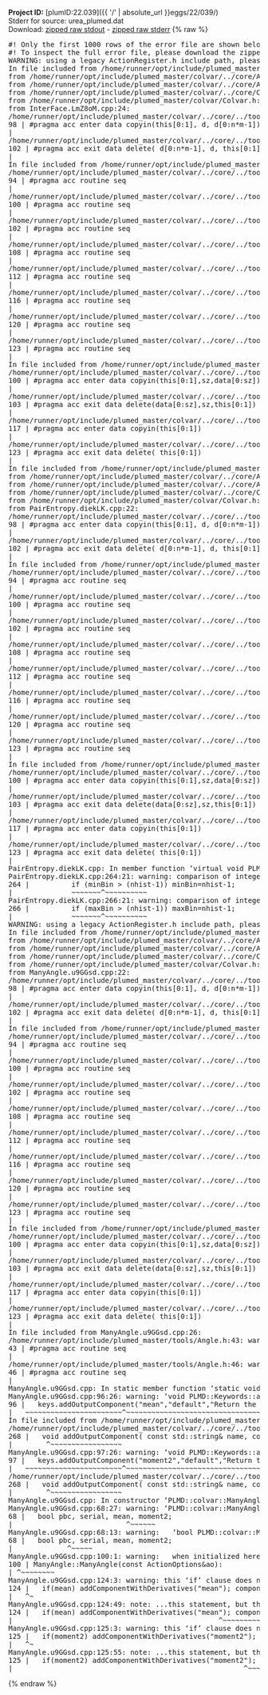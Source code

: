 **Project ID:** [plumID:22.039]({{ '/' | absolute_url }}eggs/22/039/)  
Stderr for source:  urea_plumed.dat   
Download: [zipped raw stdout](urea_plumed.dat.plumed_master.stdout.txt.zip) - [zipped raw stderr](urea_plumed.dat.plumed_master.stderr.txt.zip) 
{% raw %}
<pre>
#! Only the first 1000 rows of the error file are shown below
#! To inspect the full error file, please download the zipped raw stderr file above
WARNING: using a legacy ActionRegister.h include path, please use <<#include "core/ActionRegister.h">>
In file included from /home/runner/opt/include/plumed_master/colvar/../core/../tools/Tools.h:27,
from /home/runner/opt/include/plumed_master/colvar/../core/Action.h:28,
from /home/runner/opt/include/plumed_master/colvar/../core/ActionAtomistic.h:25,
from /home/runner/opt/include/plumed_master/colvar/../core/Colvar.h:25,
from /home/runner/opt/include/plumed_master/colvar/Colvar.h:24,
from InterFace.LmZ8oM.cpp:24:
/home/runner/opt/include/plumed_master/colvar/../core/../tools/Tensor.h:98: warning: ignoring ‘#pragma acc enter’ [-Wunknown-pragmas]
98 | #pragma acc enter data copyin(this[0:1], d, d[0:n*m-1])
|
/home/runner/opt/include/plumed_master/colvar/../core/../tools/Tensor.h:102: warning: ignoring ‘#pragma acc exit’ [-Wunknown-pragmas]
102 | #pragma acc exit data delete( d[0:n*m-1], d, this[0:1])
|
In file included from /home/runner/opt/include/plumed_master/colvar/../core/ActionAtomistic.h:27:
/home/runner/opt/include/plumed_master/colvar/../core/../tools/Pbc.h:94: warning: ignoring ‘#pragma acc routine’ [-Wunknown-pragmas]
94 | #pragma acc routine seq
|
/home/runner/opt/include/plumed_master/colvar/../core/../tools/Pbc.h:100: warning: ignoring ‘#pragma acc routine’ [-Wunknown-pragmas]
100 | #pragma acc routine seq
|
/home/runner/opt/include/plumed_master/colvar/../core/../tools/Pbc.h:102: warning: ignoring ‘#pragma acc routine’ [-Wunknown-pragmas]
102 | #pragma acc routine seq
|
/home/runner/opt/include/plumed_master/colvar/../core/../tools/Pbc.h:108: warning: ignoring ‘#pragma acc routine’ [-Wunknown-pragmas]
108 | #pragma acc routine seq
|
/home/runner/opt/include/plumed_master/colvar/../core/../tools/Pbc.h:112: warning: ignoring ‘#pragma acc routine’ [-Wunknown-pragmas]
112 | #pragma acc routine seq
|
/home/runner/opt/include/plumed_master/colvar/../core/../tools/Pbc.h:116: warning: ignoring ‘#pragma acc routine’ [-Wunknown-pragmas]
116 | #pragma acc routine seq
|
/home/runner/opt/include/plumed_master/colvar/../core/../tools/Pbc.h:120: warning: ignoring ‘#pragma acc routine’ [-Wunknown-pragmas]
120 | #pragma acc routine seq
|
/home/runner/opt/include/plumed_master/colvar/../core/../tools/Pbc.h:123: warning: ignoring ‘#pragma acc routine’ [-Wunknown-pragmas]
123 | #pragma acc routine seq
|
In file included from /home/runner/opt/include/plumed_master/colvar/../core/Colvar.h:27:
/home/runner/opt/include/plumed_master/colvar/../core/../tools/Matrix.h:100: warning: ignoring ‘#pragma acc enter’ [-Wunknown-pragmas]
100 | #pragma acc enter data copyin(this[0:1],sz,data[0:sz])
|
/home/runner/opt/include/plumed_master/colvar/../core/../tools/Matrix.h:103: warning: ignoring ‘#pragma acc exit’ [-Wunknown-pragmas]
103 | #pragma acc exit data delete(data[0:sz],sz,this[0:1])
|
/home/runner/opt/include/plumed_master/colvar/../core/../tools/Matrix.h:117: warning: ignoring ‘#pragma acc enter’ [-Wunknown-pragmas]
117 | #pragma acc enter data copyin(this[0:1])
|
/home/runner/opt/include/plumed_master/colvar/../core/../tools/Matrix.h:123: warning: ignoring ‘#pragma acc exit’ [-Wunknown-pragmas]
123 | #pragma acc exit data delete( this[0:1])
|
In file included from /home/runner/opt/include/plumed_master/colvar/../core/../tools/Tools.h:27,
from /home/runner/opt/include/plumed_master/colvar/../core/Action.h:28,
from /home/runner/opt/include/plumed_master/colvar/../core/ActionAtomistic.h:25,
from /home/runner/opt/include/plumed_master/colvar/../core/Colvar.h:25,
from /home/runner/opt/include/plumed_master/colvar/Colvar.h:24,
from PairEntropy.diekLK.cpp:22:
/home/runner/opt/include/plumed_master/colvar/../core/../tools/Tensor.h:98: warning: ignoring ‘#pragma acc enter’ [-Wunknown-pragmas]
98 | #pragma acc enter data copyin(this[0:1], d, d[0:n*m-1])
|
/home/runner/opt/include/plumed_master/colvar/../core/../tools/Tensor.h:102: warning: ignoring ‘#pragma acc exit’ [-Wunknown-pragmas]
102 | #pragma acc exit data delete( d[0:n*m-1], d, this[0:1])
|
In file included from /home/runner/opt/include/plumed_master/colvar/../core/ActionAtomistic.h:27:
/home/runner/opt/include/plumed_master/colvar/../core/../tools/Pbc.h:94: warning: ignoring ‘#pragma acc routine’ [-Wunknown-pragmas]
94 | #pragma acc routine seq
|
/home/runner/opt/include/plumed_master/colvar/../core/../tools/Pbc.h:100: warning: ignoring ‘#pragma acc routine’ [-Wunknown-pragmas]
100 | #pragma acc routine seq
|
/home/runner/opt/include/plumed_master/colvar/../core/../tools/Pbc.h:102: warning: ignoring ‘#pragma acc routine’ [-Wunknown-pragmas]
102 | #pragma acc routine seq
|
/home/runner/opt/include/plumed_master/colvar/../core/../tools/Pbc.h:108: warning: ignoring ‘#pragma acc routine’ [-Wunknown-pragmas]
108 | #pragma acc routine seq
|
/home/runner/opt/include/plumed_master/colvar/../core/../tools/Pbc.h:112: warning: ignoring ‘#pragma acc routine’ [-Wunknown-pragmas]
112 | #pragma acc routine seq
|
/home/runner/opt/include/plumed_master/colvar/../core/../tools/Pbc.h:116: warning: ignoring ‘#pragma acc routine’ [-Wunknown-pragmas]
116 | #pragma acc routine seq
|
/home/runner/opt/include/plumed_master/colvar/../core/../tools/Pbc.h:120: warning: ignoring ‘#pragma acc routine’ [-Wunknown-pragmas]
120 | #pragma acc routine seq
|
/home/runner/opt/include/plumed_master/colvar/../core/../tools/Pbc.h:123: warning: ignoring ‘#pragma acc routine’ [-Wunknown-pragmas]
123 | #pragma acc routine seq
|
In file included from /home/runner/opt/include/plumed_master/colvar/../core/Colvar.h:27:
/home/runner/opt/include/plumed_master/colvar/../core/../tools/Matrix.h:100: warning: ignoring ‘#pragma acc enter’ [-Wunknown-pragmas]
100 | #pragma acc enter data copyin(this[0:1],sz,data[0:sz])
|
/home/runner/opt/include/plumed_master/colvar/../core/../tools/Matrix.h:103: warning: ignoring ‘#pragma acc exit’ [-Wunknown-pragmas]
103 | #pragma acc exit data delete(data[0:sz],sz,this[0:1])
|
/home/runner/opt/include/plumed_master/colvar/../core/../tools/Matrix.h:117: warning: ignoring ‘#pragma acc enter’ [-Wunknown-pragmas]
117 | #pragma acc enter data copyin(this[0:1])
|
/home/runner/opt/include/plumed_master/colvar/../core/../tools/Matrix.h:123: warning: ignoring ‘#pragma acc exit’ [-Wunknown-pragmas]
123 | #pragma acc exit data delete( this[0:1])
|
PairEntropy.diekLK.cpp: In member function ‘virtual void PLMD::colvar::PairEntropy::calculate()’:
PairEntropy.diekLK.cpp:264:21: warning: comparison of integer expressions of different signedness: ‘int’ and ‘unsigned int’ [-Wsign-compare]
264 |          if (minBin > (nhist-1)) minBin=nhist-1;
|              ~~~~~~~^~~~~~~~~~~
PairEntropy.diekLK.cpp:266:21: warning: comparison of integer expressions of different signedness: ‘int’ and ‘unsigned int’ [-Wsign-compare]
266 |          if (maxBin > (nhist-1)) maxBin=nhist-1;
|              ~~~~~~~^~~~~~~~~~~
WARNING: using a legacy ActionRegister.h include path, please use <<#include "core/ActionRegister.h">>
In file included from /home/runner/opt/include/plumed_master/colvar/../core/../tools/Tools.h:27,
from /home/runner/opt/include/plumed_master/colvar/../core/Action.h:28,
from /home/runner/opt/include/plumed_master/colvar/../core/ActionAtomistic.h:25,
from /home/runner/opt/include/plumed_master/colvar/../core/Colvar.h:25,
from /home/runner/opt/include/plumed_master/colvar/Colvar.h:24,
from ManyAngle.u9GGsd.cpp:22:
/home/runner/opt/include/plumed_master/colvar/../core/../tools/Tensor.h:98: warning: ignoring ‘#pragma acc enter’ [-Wunknown-pragmas]
98 | #pragma acc enter data copyin(this[0:1], d, d[0:n*m-1])
|
/home/runner/opt/include/plumed_master/colvar/../core/../tools/Tensor.h:102: warning: ignoring ‘#pragma acc exit’ [-Wunknown-pragmas]
102 | #pragma acc exit data delete( d[0:n*m-1], d, this[0:1])
|
In file included from /home/runner/opt/include/plumed_master/colvar/../core/ActionAtomistic.h:27:
/home/runner/opt/include/plumed_master/colvar/../core/../tools/Pbc.h:94: warning: ignoring ‘#pragma acc routine’ [-Wunknown-pragmas]
94 | #pragma acc routine seq
|
/home/runner/opt/include/plumed_master/colvar/../core/../tools/Pbc.h:100: warning: ignoring ‘#pragma acc routine’ [-Wunknown-pragmas]
100 | #pragma acc routine seq
|
/home/runner/opt/include/plumed_master/colvar/../core/../tools/Pbc.h:102: warning: ignoring ‘#pragma acc routine’ [-Wunknown-pragmas]
102 | #pragma acc routine seq
|
/home/runner/opt/include/plumed_master/colvar/../core/../tools/Pbc.h:108: warning: ignoring ‘#pragma acc routine’ [-Wunknown-pragmas]
108 | #pragma acc routine seq
|
/home/runner/opt/include/plumed_master/colvar/../core/../tools/Pbc.h:112: warning: ignoring ‘#pragma acc routine’ [-Wunknown-pragmas]
112 | #pragma acc routine seq
|
/home/runner/opt/include/plumed_master/colvar/../core/../tools/Pbc.h:116: warning: ignoring ‘#pragma acc routine’ [-Wunknown-pragmas]
116 | #pragma acc routine seq
|
/home/runner/opt/include/plumed_master/colvar/../core/../tools/Pbc.h:120: warning: ignoring ‘#pragma acc routine’ [-Wunknown-pragmas]
120 | #pragma acc routine seq
|
/home/runner/opt/include/plumed_master/colvar/../core/../tools/Pbc.h:123: warning: ignoring ‘#pragma acc routine’ [-Wunknown-pragmas]
123 | #pragma acc routine seq
|
In file included from /home/runner/opt/include/plumed_master/colvar/../core/Colvar.h:27:
/home/runner/opt/include/plumed_master/colvar/../core/../tools/Matrix.h:100: warning: ignoring ‘#pragma acc enter’ [-Wunknown-pragmas]
100 | #pragma acc enter data copyin(this[0:1],sz,data[0:sz])
|
/home/runner/opt/include/plumed_master/colvar/../core/../tools/Matrix.h:103: warning: ignoring ‘#pragma acc exit’ [-Wunknown-pragmas]
103 | #pragma acc exit data delete(data[0:sz],sz,this[0:1])
|
/home/runner/opt/include/plumed_master/colvar/../core/../tools/Matrix.h:117: warning: ignoring ‘#pragma acc enter’ [-Wunknown-pragmas]
117 | #pragma acc enter data copyin(this[0:1])
|
/home/runner/opt/include/plumed_master/colvar/../core/../tools/Matrix.h:123: warning: ignoring ‘#pragma acc exit’ [-Wunknown-pragmas]
123 | #pragma acc exit data delete( this[0:1])
|
In file included from ManyAngle.u9GGsd.cpp:26:
/home/runner/opt/include/plumed_master/tools/Angle.h:43: warning: ignoring ‘#pragma acc routine’ [-Wunknown-pragmas]
43 | #pragma acc routine seq
|
/home/runner/opt/include/plumed_master/tools/Angle.h:46: warning: ignoring ‘#pragma acc routine’ [-Wunknown-pragmas]
46 | #pragma acc routine seq
|
ManyAngle.u9GGsd.cpp: In static member function ‘static void PLMD::colvar::ManyAngle::registerKeywords(PLMD::Keywords&)’:
ManyAngle.u9GGsd.cpp:96:26: warning: ‘void PLMD::Keywords::addOutputComponent(const std::string&, const std::string&, const std::string&)’ is deprecated: Use addOutputComponent with four argument and specify valid types for value from scalar/vector/matrix/grid [-Wdeprecated-declarations]
96 |   keys.addOutputComponent("mean","default","Return the 1st moment of angle variable"); //(Z)
|   ~~~~~~~~~~~~~~~~~~~~~~~^~~~~~~~~~~~~~~~~~~~~~~~~~~~~~~~~~~~~~~~~~~~~~~~~~~~~~~~~~~~
In file included from /home/runner/opt/include/plumed_master/colvar/../core/Action.h:27:
/home/runner/opt/include/plumed_master/colvar/../core/../tools/Keywords.h:268:8: note: declared here
268 |   void addOutputComponent( const std::string& name, const std::string& key, const std::string& descr );
|        ^~~~~~~~~~~~~~~~~~
ManyAngle.u9GGsd.cpp:97:26: warning: ‘void PLMD::Keywords::addOutputComponent(const std::string&, const std::string&, const std::string&)’ is deprecated: Use addOutputComponent with four argument and specify valid types for value from scalar/vector/matrix/grid [-Wdeprecated-declarations]
97 |   keys.addOutputComponent("moment2","default","Return the 2nd moment of angle variable"); //(Z)
|   ~~~~~~~~~~~~~~~~~~~~~~~^~~~~~~~~~~~~~~~~~~~~~~~~~~~~~~~~~~~~~~~~~~~~~~~~~~~~~~~~~~~~~~
/home/runner/opt/include/plumed_master/colvar/../core/../tools/Keywords.h:268:8: note: declared here
268 |   void addOutputComponent( const std::string& name, const std::string& key, const std::string& descr );
|        ^~~~~~~~~~~~~~~~~~
ManyAngle.u9GGsd.cpp: In constructor ‘PLMD::colvar::ManyAngle::ManyAngle(const PLMD::ActionOptions&)’:
ManyAngle.u9GGsd.cpp:68:27: warning: ‘PLMD::colvar::ManyAngle::moment2’ will be initialized after [-Wreorder]
68 |   bool pbc, serial, mean, moment2;
|                           ^~~~~~~
ManyAngle.u9GGsd.cpp:68:13: warning:   ‘bool PLMD::colvar::ManyAngle::serial’ [-Wreorder]
68 |   bool pbc, serial, mean, moment2;
|             ^~~~~~
ManyAngle.u9GGsd.cpp:100:1: warning:   when initialized here [-Wreorder]
100 | ManyAngle::ManyAngle(const ActionOptions&ao):
| ^~~~~~~~~
ManyAngle.u9GGsd.cpp:124:3: warning: this ‘if’ clause does not guard... [-Wmisleading-indentation]
124 |   if(mean) addComponentWithDerivatives("mean"); componentIsNotPeriodic("mean"); moments[0]=getPntrToComponent("mean"); // (Z)
|   ^~
ManyAngle.u9GGsd.cpp:124:49: note: ...this statement, but the latter is misleadingly indented as if it were guarded by the ‘if’
124 |   if(mean) addComponentWithDerivatives("mean"); componentIsNotPeriodic("mean"); moments[0]=getPntrToComponent("mean"); // (Z)
|                                                 ^~~~~~~~~~~~~~~~~~~~~~
ManyAngle.u9GGsd.cpp:125:3: warning: this ‘if’ clause does not guard... [-Wmisleading-indentation]
125 |   if(moment2) addComponentWithDerivatives("moment2"); componentIsNotPeriodic("moment2"); moments[1]=getPntrToComponent("moment2"); // (Z)
|   ^~
ManyAngle.u9GGsd.cpp:125:55: note: ...this statement, but the latter is misleadingly indented as if it were guarded by the ‘if’
125 |   if(moment2) addComponentWithDerivatives("moment2"); componentIsNotPeriodic("moment2"); moments[1]=getPntrToComponent("moment2"); // (Z)
|                                                       ^~~~~~~~~~~~~~~~~~~~~~
</pre>
{% endraw %}
